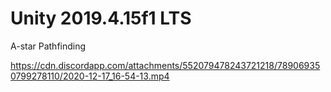 # Unity 2019.4.15f1 LTS

A-star Pathfinding

https://cdn.discordapp.com/attachments/552079478243721218/789069350799278110/2020-12-17_16-54-13.mp4
